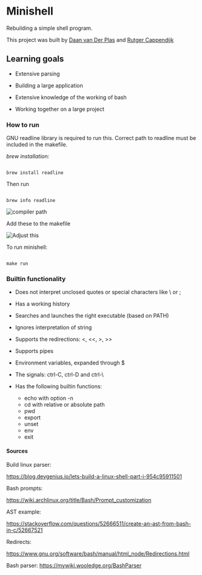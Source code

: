 # Minishell
Rebuilding a simple shell program. 

This project was built by [Daan van Der Plas](https://github.com/Daanvdplas) and [Rutger Cappendijk](https://github.com/rutgercap)

## Learning goals

- Extensive parsing

- Building a large application

- Extensive knowledge of the working of bash

- Working together on a large project

### How to run

GNU readline library is required to run this. Correct path to readline must be included in the makefile.

*brew installation:*

```console

brew install readline

```

Then run

```console

brew info readline

```
![compiler path](https://user-images.githubusercontent.com/2053650/150352713-fc5d9da7-046f-46dc-93ff-593e330235fc.png "Compiler path")

Add these to the makefile

![Adjust this](https://user-images.githubusercontent.com/2053650/150352709-ebf59ce0-e609-44da-9351-1c9ffdd1b445.png "Adjust this in makefile")

To run minishell:

```console

make run

```

### Builtin functionality

- Does not interpret unclosed quotes or special characters like \ or ;

- Has a working history

- Searches and launches the right executable (based on PATH)

- Ignores interpretation of string

- Supports the redirections: <, <<, >, >>

- Supports pipes

- Environment variables, expanded through $

- The signals: ctrl-C, ctrl-D and ctrl-\

- Has the following builtin functions:

	- echo with option -n
	- cd with relative or absolute path
	- pwd
	- export
	- unset
	- env
	- exit

#### Sources

Build linux parser:

https://blog.devgenius.io/lets-build-a-linux-shell-part-i-954c95911501

Bash prompts:

https://wiki.archlinux.org/title/Bash/Prompt_customization

AST example:

https://stackoverflow.com/questions/52666511/create-an-ast-from-bash-in-c/52667521

Redirects:

https://www.gnu.org/software/bash/manual/html_node/Redirections.html

Bash parser:
https://mywiki.wooledge.org/BashParser
